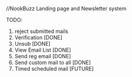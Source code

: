 //NookBuzz Landing page and Newsletter system

TODO:
1. reject submitted mails
2. Verification [DONE]
3. Unsub [DONE]
4. View Email List [DONE]
5. Send reg email [DONE]
6. Send custom mail to all [DONE]
7. Timed scheduled mail [FUTURE]